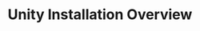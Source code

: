 ---
title: Unity Installation Overview
layout: docs
category: Tutorials
sidebar_position: 2
sidebar_label: "Overview"
---